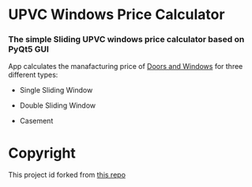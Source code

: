 # UPVC Windows Price Calculator

### The simple Sliding UPVC windows price calculator based on PyQt5 GUI

App calculates the manafacturing price of [Doors and Windows](https://goldwin1.ir) for three different types:

- Single Sliding Window

- Double Sliding Window

- Casement

# Copyright

This project id forked from [this repo](https://github.com/JoyeBright/UPVC-Price-Calculator.git)

